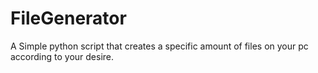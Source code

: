# FileGenerator
A Simple python script that creates a specific amount of files on your pc according to your desire.
